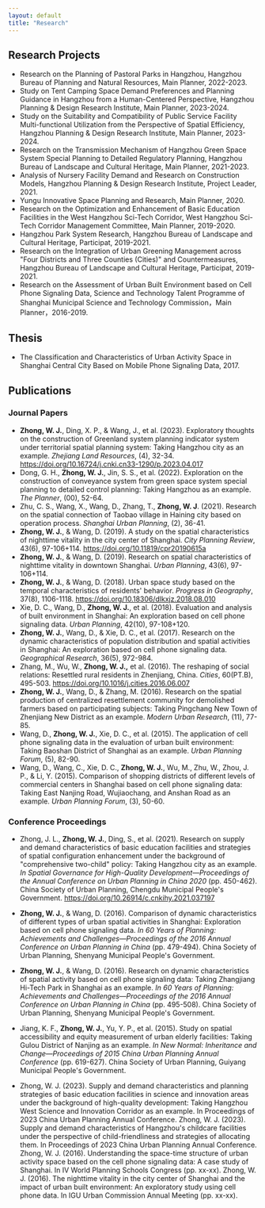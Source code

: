 ```yaml
---
layout: default
title: "Research"
---
```


## Research Projects
- Research on the Planning of Pastoral Parks in Hangzhou, Hangzhou Bureau of Planning and Natural Resources, Main Planner, 2022-2023.
- Study on Tent Camping Space Demand Preferences and Planning Guidance in Hangzhou from a Human-Centered Perspective, Hangzhou Planning & Design Research Institute, Main Planner, 2023-2024.
- Study on the Suitability and Compatibility of Public Service Facility Multi-functional Utilization from the Perspective of Spatial Efficiency, Hangzhou Planning & Design Research Institute, Main Planner, 2023-2024.
- Research on the Transmission Mechanism of Hangzhou Green Space System Special Planning to Detailed Regulatory Planning, Hangzhou Bureau of Landscape and Cultural Heritage, Main Planner, 2021-2023.
- Analysis of Nursery Facility Demand and Research on Construction Models, Hangzhou Planning & Design Research Institute, Project Leader, 2021.
- Yungu Innovative Space Planning and Research, Main Planner, 2020.
- Research on the Optimization and Enhancement of Basic Education Facilities in the West Hangzhou Sci-Tech Corridor, West Hangzhou Sci-Tech Corridor Management Committee, Main Planner, 2019-2020.
- Hangzhou Park System Research, Hangzhou Bureau of Landscape and Cultural Heritage, Participat, 2019-2021.
- Research on the Integration of Urban Greening Management across "Four Districts and Three Counties (Cities)" and Countermeasures, Hangzhou Bureau of Landscape and Cultural Heritage, Participat, 2019-2021.
- Research on the Assessment of Urban Built Environment based on Cell Phone Signaling Data, Science and Technology Talent Programme of Shanghai Municipal Science and Technology Commission，Main Planner，2016-2019.

## Thesis
- The Classification and Characteristics of Urban Activity Space in Shanghai Central City Based on Mobile Phone Signaling Data, 2017.

## Publications
### Journal Papers 
- **Zhong, W. J.**, Ding, X. P., & Wang, J., et al. (2023). Exploratory thoughts on the construction of Greenland system planning indicator system under territorial spatial planning system: Taking Hangzhou city as an example. *Zhejiang Land Resources*, (4), 32-34. https://doi.org/10.16724/j.cnki.cn33-1290/p.2023.04.017
- Dong, G. H., **Zhong, W. J.**, Jin, S. S., et al. (2022). Exploration on the construction of conveyance system from green space system special planning to detailed control planning: Taking Hangzhou as an example. *The Planner*, (00), 52-64.
- Zhu, C. S., Wang, X., Wang, D., Zhang, T., **Zhong, W. J**. (2021). Research on the spatial connection of Taobao village in Haining city based on operation process. *Shanghai Urban Planning*, (2), 36-41.
- **Zhong, W. J.**, & Wang, D. (2019). A study on the spatial characteristics of nighttime vitality in the city center of Shanghai. *City Planning Review*, 43(6), 97-106+114. https://doi.org/10.11819/cpr20190615a
- **Zhong, W. J.**, & Wang, D. (2019). Research on spatial characteristics of nighttime vitality in downtown Shanghai. *Urban Planning*, 43(6), 97-106+114.
- **Zhong, W. J.**, & Wang, D. (2018). Urban space study based on the temporal characteristics of residents' behavior. *Progress in Geography*, 37(8), 1106-1118. https://doi.org/10.18306/dlkxjz.2018.08.010
- Xie, D. C., Wang, D., **Zhong, W. J.**, et al. (2018). Evaluation and analysis of built environment in Shanghai: An exploration based on cell phone signaling data. *Urban Planning*, 42(10), 97-108+120.
- **Zhong, W. J.**, Wang, D., & Xie, D. C., et al. (2017). Research on the dynamic characteristics of population distribution and spatial activities in Shanghai: An exploration based on cell phone signaling data. *Geographical Research*, 36(5), 972-984.
- Zhang, M., Wu, W., **Zhong, W. J.,** et al. (2016). The reshaping of social relations: Resettled rural residents in Zhenjiang, China. *Cities*, 60(PT.B), 495-503. https://doi.org/10.1016/j.cities.2016.06.007
- **Zhong, W. J.**, Wang, D., & Zhang, M. (2016). Research on the spatial production of centralized resettlement community for demolished farmers based on participating subjects: Taking Pingchang New Town of Zhenjiang New District as an example. *Modern Urban Research*, (11), 77-85.
- Wang, D., **Zhong, W. J.**, Xie, D. C., et al. (2015). The application of cell phone signaling data in the evaluation of urban built environment: Taking Baoshan District of Shanghai as an example. *Urban Planning Forum*, (5), 82-90.
- Wang, D., Wang, C., Xie, D. C., **Zhong, W. J.**, Wu, M., Zhu, W., Zhou, J. P., & Li, Y. (2015). Comparison of shopping districts of different levels of commercial centers in Shanghai based on cell phone signaling data: Taking East Nanjing Road, Wujiaochang, and Anshan Road as an example. *Urban Planning Forum*, (3), 50-60.

### Conference Proceedings 
- Zhong, J. L., **Zhong, W. J.**, Ding, S., et al. (2021). Research on supply and demand characteristics of basic education facilities and strategies of spatial configuration enhancement under the background of "comprehensive two-child" policy: Taking Hangzhou city as an example. *In Spatial Governance for High-Quality Development—Proceedings of the Annual Conference on Urban Planning in China 2020* (pp. 450-462). China Society of Urban Planning, Chengdu Municipal People's Government. https://doi.org/10.26914/c.cnkihy.2021.037197
- **Zhong, W. J.**, & Wang, D. (2016). Comparison of dynamic characteristics of different types of urban spatial activities in Shanghai: Exploration based on cell phone signaling data. *In 60 Years of Planning: Achievements and Challenges—Proceedings of the 2016 Annual Conference on Urban Planning in China* (pp. 479-494). China Society of Urban Planning, Shenyang Municipal People's Government.
- **Zhong, W. J.**, & Wang, D. (2016). Research on dynamic characteristics of spatial activity based on cell phone signaling data: Taking Zhangjiang Hi-Tech Park in Shanghai as an example. *In 60 Years of Planning: Achievements and Challenges—Proceedings of the 2016 Annual Conference on Urban Planning in China* (pp. 495-508). China Society of Urban Planning, Shenyang Municipal People's Government.
- Jiang, K. F., **Zhong, W. J.**, Yu, Y. P., et al. (2015). Study on spatial accessibility and equity measurement of urban elderly facilities: Taking Gulou District of Nanjing as an example. *In New Normal: Inheritance and Change—Proceedings of 2015 China Urban Planning Annual Conference* (pp. 619-627). China Society of Urban Planning, Guiyang Municipal People's Government.

  

- Zhong, W. J. (2023). Supply and demand characteristics and planning strategies of basic education facilities in science and innovation areas under the background of high-quality development: Taking Hangzhou West Science and Innovation Corridor as an example. In Proceedings of 2023 China Urban Planning Annual Conference.
Zhong, W. J. (2023). Supply and demand characteristics of Hangzhou's childcare facilities under the perspective of child-friendliness and strategies of allocating them. In Proceedings of 2023 China Urban Planning Annual Conference.
Zhong, W. J. (2016). Understanding the space-time structure of urban activity space based on the cell phone signaling data: A case study of Shanghai. In IV World Planning Schools Congress (pp. xx-xx).
Zhong, W. J. (2016). The nighttime vitality in the city center of Shanghai and the impact of urban built environment: An exploratory study using cell phone data. In IGU Urban Commission Annual Meeting (pp. xx-xx).
